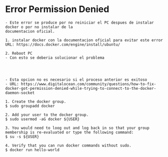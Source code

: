 
# Error Permission Denied

    - Este error se produce por no reiniciar el PC despues de instalar docker o por no instalar de la 
    documentacion oficial.

    1. instalar docker con la documentacion oficial para evitar este error
    URL: https://docs.docker.com/engine/install/ubuntu/

    2. Reboot PC
    - Con esto se deberia solucionar el problema




    - Esta opcion no es necesario si el proceso anterior es exitoso
    - URL: https://www.digitalocean.com/community/questions/how-to-fix-docker-got-permission-denied-while-trying-to-connect-to-the-docker-daemon-socket

    1. Create the docker group.
    $ sudo groupadd docker

    2. Add your user to the docker group.
    $ sudo usermod -aG docker ${USER}

    3. You would need to loog out and log back in so that your group membership is re-evaluated or type the following command:
    $ su -s ${USER}

    4. Verify that you can run docker commands without sudo.
    $ docker run hello-world